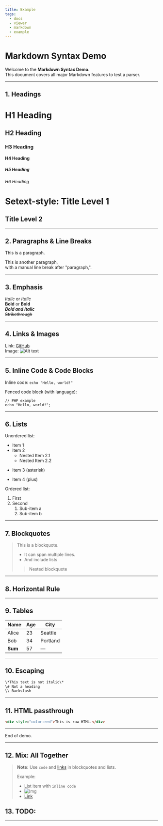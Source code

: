 ```yaml
---
title: Example
tags:
  - docs
  - viewer
  - markdown
  - example
---
```


# Markdown Syntax Demo

Welcome to the **Markdown Syntax Demo**.  
This document covers all major Markdown features to test a parser.

---

## 1. Headings

# H1 Heading
## H2 Heading
### H3 Heading
#### H4 Heading
##### H5 Heading
###### H6 Heading

Setext-style:
Title Level 1
=============
Title Level 2
-------------

---

## 2. Paragraphs & Line Breaks

This is a paragraph.

This is another paragraph,  
with a manual line break after "paragraph,".

---

## 3. Emphasis

*Italic* or _Italic_  
**Bold** or __Bold__  
***Bold and Italic***  
~~Strikethrough~~

---

## 4. Links & Images

Link: [GitHub](https://github.com)  
Image: ![Alt text](https://placehold.co/600x400?text=Hello+World)

---

## 5. Inline Code & Code Blocks

Inline code: `echo "Hello, world!"`

Fenced code block (with language):

```
// PHP example
echo "Hello, world!";
```


---

## 6. Lists

Unordered list:
- Item 1
- Item 2
    - Nested Item 2.1
    - Nested Item 2.2

* Item 3 (asterisk)

+ Item 4 (plus)

Ordered list:
1. First
2. Second
    1. Sub-item a
    2. Sub-item b

---

## 7. Blockquotes

> This is a blockquote.
>
> - It can span multiple lines.
> - And include lists
> 
> > Nested blockquote

---

## 8. Horizontal Rule

---

## 9. Tables

| Name    | Age | City      |
|---------|-----|-----------|
| Alice   | 23  | Seattle   |
| Bob     | 34  | Portland  |
| **Sum** | 57  | —         |

---

## 10. Escaping

```css
\*This text is not italic\*  
\# Not a heading  
\\ Backslash
```
---

## 11. HTML passthrough
```HTML
<div style="color:red">This is raw HTML.</div>
```
---

End of demo.

---

## 12. Mix: All Together

> **Note:** Use `code` and [links](https://example.com) in blockquotes and lists.
> 
> Example:
> 
> - List item with `inline code`
> - ![img](https://placehold.co/600x400?text=Hello+World)
> - [Link](https://example.com)

## 13. TODO:

---



